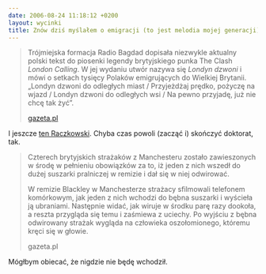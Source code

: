 ```yaml
---
date: 2006-08-24 11:18:12 +0200
layout: wycinki
title: Znów dziś myślałem o emigracji (to jest melodia mojej generacji)
---
```


> Trójmiejska formacja Radio Bagdad dopisała niezwykle aktualny polski tekst do piosenki legendy brytyjskiego punka The Clash <cite>London Calling</cite>. W jej wydaniu utwór nazywa się <cite>Londyn dzwoni</cite> i mówi o setkach tysięcy Polaków emigrujących do Wielkiej Brytanii. „Londyn dzwoni do odległych miast / Przyjeżdżaj prędko, pożyczę na wjazd / Londyn dzwoni do odległych wsi / Na pewno przyjadę, już nie chcę tak żyć”.
>
> [gazeta.pl](http://serwisy.gazeta.pl/kultura/1,34169,3568252.html 'Młodzi nie wierzą politykom')</cite>

I jeszcze [ten Raczkowski](wycinki/bilet.jpg 'tu jest bilet i sto euro'). Chyba czas powoli (zacząć i) skończyć doktorat, tak.

> Czterech brytyjskich strażaków z Manchesteru zostało zawieszonych w środę w pełnieniu obowiązków za to, iż jeden z nich wszedł do dużej suszarki pralniczej w remizie i dał się w niej odwirować.
>
> W remizie Blackley w Manchesterze strażacy sfilmowali telefonem komórkowym, jak jeden z nich wchodzi do bębna suszarki i wyścieła ją ubraniami. Następnie widać, jak wiruje w środku parę razy dookoła, a reszta przygląda się temu i zaśmiewa z uciechy. Po wyjściu z bębna odwirowany strażak wygląda na człowieka oszołomionego, któremu kręci się w głowie.
>
> gazeta.pl

Mógłbym obiecać, że nigdzie nie będę wchodził.
